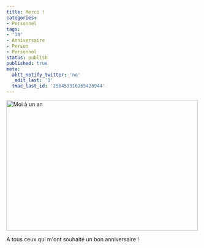 ```yaml
---
title: Merci !
categories:
- Personnel
tags:
- '30'
- Anniversaire
- Person
- Personnel
status: publish
published: true
meta:
  aktt_notify_twitter: 'no'
  _edit_last: '1'
  tmac_last_id: '256453916265426944'
---
```

<p><img class="alignnone size-full wp-image-1337" title="Moi à un an" src="https://dlgjp9x71cipk.cloudfront.net/2009/07/2486406648_584d1baf8e.jpg" alt="Moi à un an" width="500" height="341" /></p>
<p>A tous ceux qui m'ont souhaité un bon anniversaire !</p>
